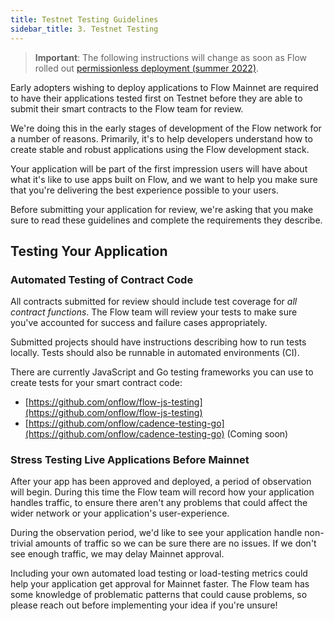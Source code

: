 ```yaml
---
title: Testnet Testing Guidelines
sidebar_title: 3. Testnet Testing
---
```


> **Important**: The following instructions will change as soon as Flow rolled out [permissionless deployment (summer 2022)](https://readymag.com/tanookilabs/3705127/).

Early adopters wishing to deploy applications to Flow Mainnet are required to have their applications tested first on Testnet before they are able to submit their smart contracts to the Flow team for review.

We're doing this in the early stages of development of the Flow network for a number of reasons. Primarily, it's to help developers understand how to create stable and robust applications using the Flow development stack.

Your application will be part of the first impression users will have about what it's like to use apps built on Flow, and we want to help you make sure that you're delivering the best experience possible to your users.

Before submitting your application for review, we're asking that you make sure to read these guidelines and complete the requirements they describe.

## Testing Your Application

### Automated Testing of Contract Code

All contracts submitted for review should include test coverage for _all contract functions_. The Flow team will review your tests to make sure you've accounted for success and failure cases appropriately.

Submitted projects should have instructions describing how to run tests locally. Tests should also be runnable in automated environments (CI).

There are currently JavaScript and Go testing frameworks you can use to create tests for your smart contract code:

- [https://github.com/onflow/flow-js-testing](https://github.com/onflow/flow-js-testing)
- [https://github.com/onflow/cadence-testing-go](https://github.com/onflow/cadence-testing-go) (Coming soon)

### Stress Testing Live Applications Before Mainnet

After your app has been approved and deployed, a period of observation will begin. During this time the Flow team will record how your application handles traffic, to ensure there aren't any problems that could affect the wider network or your application's user-experience.

During the observation period, we'd like to see your application handle non-trivial amounts of traffic so we can be sure there are no issues. If we don't see enough traffic, we may delay Mainnet approval.

Including your own automated load testing or load-testing metrics could help your application get approval for Mainnet faster. The Flow team has some knowledge of problematic patterns that could cause problems, so please reach out before implementing your idea if you're unsure!
